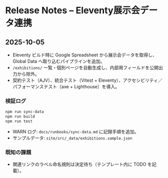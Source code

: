 # Release Notes – Eleventy展示会データ連携

## 2025-10-05
- Eleventy ビルド時に Google Spreadsheet から展示会データを取得し、Global Data へ取り込むパイプラインを追加。
- `/exhibitions/` 一覧・個別ページを自動生成し、内部用フィールドを公開出力から除外。
- 契約テスト（AJV）、統合テスト（Vitest + Eleventy）、アクセシビリティ／パフォーマンステスト（axe + Lighthouse）を導入。

### 検証ログ
```bash
npm run sync-data
npm run build
npm run test
```
- WARN ログ: `docs/runbooks/sync-data.md` に記録手順を追加。
- サンプルデータ: `site/src/_data/exhibitions.sample.json`

### 既知の課題
- 関連リンクのラベル命名規則は決定待ち（テンプレート内に TODO を記載）。
